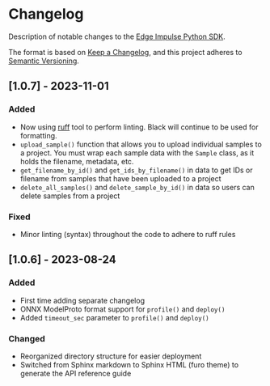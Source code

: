 # Changelog

Description of notable changes to the [Edge Impulse Python SDK](https://pypi.org/project/edgeimpulse/).

The format is based on [Keep a Changelog](https://keepachangelog.com/en/1.1.0/), and this project adheres to [Semantic Versioning](https://semver.org/spec/v2.0.0.html).

## [1.0.7] - 2023-11-01

### Added

 - Now using [ruff](https://github.com/astral-sh/ruff) tool to perform linting. Black will continue to be used for formatting.
 - `upload_sample()` function that allows you to upload individual samples to a project. You must wrap each sample data with the `Sample` class, as it holds the filename, metadata, etc.
 - `get_filename_by_id()` and `get_ids_by_filename()` in data to get IDs or filename from samples that have been uploaded to a project
 - `delete_all_samples()` and `delete_sample_by_id()` in data so users can delete samples from a project

### Fixed

 - Minor linting (syntax) throughout the code to adhere to ruff rules

## [1.0.6] - 2023-08-24

### Added

 - First time adding separate changelog
 - ONNX ModelProto format support for `profile()` and `deploy()`
 - Added `timeout_sec` parameter to `profile()` and `deploy()`

### Changed

 - Reorganized directory structure for easier deployment
 - Switched from Sphinx markdown to Sphinx HTML (furo theme) to generate the API reference guide
